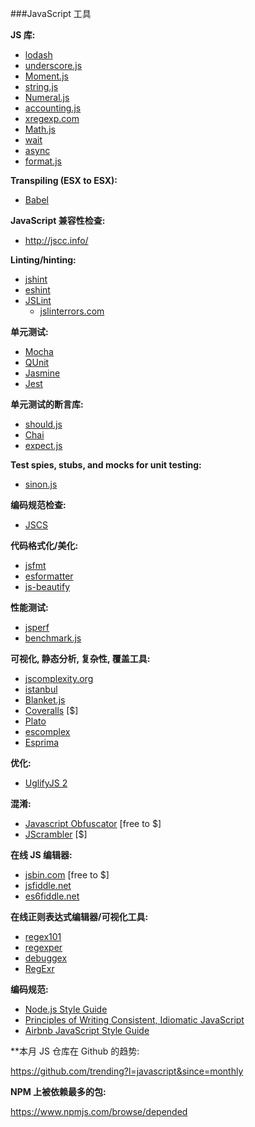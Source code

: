 ###JavaScript 工具

**JS 库:**

<ul>
<li><a href="https://lodash.com/">lodash</a></li>
<li><a href="http://underscorejs.org/">underscore.js</a></li>
<li><a href="http://momentjs.com/">Moment.js</a></li>
<li><a href="http://stringjs.com/">string.js</a></li>
<li><a href="http://numeraljs.com/">Numeral.js</a></li>
<li><a href="http://openexchangerates.github.io/accounting.js/">accounting.js</a></li>
<li><a href="http://xregexp.com/">xregexp.com</a></li>
<li><a href="http://mathjs.org/">Math.js</a></li>
<li><a href="https://github.com/elving/wait">wait</a></li>
<li><a href="https://github.com/caolan/async">async</a></li>
<li><a href="http://formatjs.io/">format.js</a></li>
</ul>

**Transpiling (ESX to ESX):**

<ul>
<li><a href="https://babeljs.io/">Babel</a></li>
</ul>

**JavaScript 兼容性检查:**

<ul>
<li><a href="http://jscc.info/">http://jscc.info/</a></li>
</ul>

**Linting/hinting:**

<ul>
<li><a href="http://jshint.com/">jshint</a></li>
<li><a href="http://eslint.org/">eshint</a></li>
<li><a href="http://www.jslint.com/">JSLint</a>

<ul>
<li><a href="http://jslinterrors.com/">jslinterrors.com</a></li>
</ul></li>
</ul>

**单元测试:**

<ul>
<li><a href="http://mochajs.org/">Mocha</a></li>
<li><a href="http://qunitjs.com/">QUnit</a></li>
<li><a href="http://jasmine.github.io/">Jasmine</a>
<li><a href="http://facebook.github.io/jest/">Jest</a></li>
</ul>

**单元测试的断言库:**

<ul>
<li><a href="http://shouldjs.github.io/">should.js</a></li>
<li><a href="http://chaijs.com/">Chai</a></li>
<li><a href="https://github.com/Automattic/expect.js">expect.js</a></li>
</ul>

**Test spies, stubs, and mocks for unit testing:**

<ul>
<li><a href="http://sinonjs.org/">sinon.js</a></li>
</ul>

**编码规范检查:**

<ul>
<li><a href="http://jscs.info/">JSCS</a></li>
</ul>

**代码格式化/美化:**

<ul>
<li><a href="http://rdio.github.io/jsfmt/">jsfmt</a></li>
<li><a href="https://github.com/millermedeiros/esformatter#esformatterformatstr-optsstring">esformatter</a></li>
<li><a href="http://jsbeautifier.org/">js-beautify</a></li>
</ul>

**性能测试:**

<ul>
<li><a href="http://jsperf.com/">jsperf</a></li>
<li><a href="http://benchmarkjs.com/">benchmark.js</a></li>
</ul>

**可视化, 静态分析, 复杂性, 覆盖工具:**

<ul>
<li><a href="http://jscomplexity.org/">jscomplexity.org</a></li>
<li><a href="https://github.com/gotwarlost/istanbul">istanbul</a></li>
<li><a href="http://blanketjs.org/">Blanket.js</a></li>
<li><a href="https://coveralls.io/">Coveralls</a> [$]</li>
<li><a href="https://github.com/es-analysis/plato">Plato</a></li>
<li><a href="https://github.com/jared-stilwell/escomplex">escomplex</a></li>
<li><a href="http://esprima.org/">Esprima</a></li>
</ul>

**优化:**

<ul>
<li><a href="https://github.com/mishoo/UglifyJS2">UglifyJS 2</a></li>
</ul>

**混淆:**

<ul>
<li><a href="http://www.javascriptobfuscator.com/">Javascript Obfuscator</a> [free to $]</li>
<li><a href="https://jscrambler.com/">JScrambler</a> [$]</li>
</ul>

**在线 JS 编辑器:**

<ul>
<li><a href="http://jsbin.com/">jsbin.com</a> [free to $]</li>
<li><a href="http://jsfiddle.net/">jsfiddle.net</a></li>
<li><a href="http://www.es6fiddle.net/">es6fiddle.net</a></li>
</ul>

**在线正则表达式编辑器/可视化工具:**

<ul>
<li><a href="https://regex101.com/">regex101</a></li>
<li><a href="http://regexper.com/">regexper</a></li>
<li><a href="https://www.debuggex.com">debuggex</a></li>
<li><a href="http://regexr.com/">RegExr</a></li>
</ul>

**编码规范:**

<ul>
<li><a href="https://github.com/felixge/node-style-guide">Node.js Style Guide</a></li>
<li><a href="https://github.com/rwaldron/idiomatic.js">Principles of Writing Consistent, Idiomatic JavaScript</a></li>
<li><a href="http://airbnb.io/javascript/">Airbnb JavaScript Style Guide</a></li>
</ul>

**本月 JS 仓库在 Github 的趋势:</h5>

<p><a href="https://github.com/trending?l=javascript&amp;since=monthly">https://github.com/trending?l=javascript&amp;since=monthly</a></p>

**NPM 上被依赖最多的包:**

<p><a href="https://www.npmjs.com/browse/depended">https://www.npmjs.com/browse/depended</a></p>
</article>